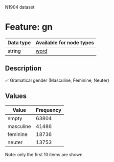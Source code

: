 <p>N1904 dataset</p>

<h1>Feature: gn</h1>

<table>
<thead>
<tr>
  <th>Data type</th>
  <th>Available for node types</th>
</tr>
</thead>
<tbody>
<tr>
  <td>string</td>
  <td><A HREF="featurebynodetype.md#word">word</A></td>
</tr>
</tbody>
</table>

<h2>Description</h2>

<p>✅ Gramatical gender (Masculine, Feminine, Neuter)</p>

<h2>Values</h2>

<table>
<thead>
<tr>
  <th>Value</th>
  <th>Frequency</th>
</tr>
</thead>
<tbody>
<tr>
  <td>empty</td>
  <td>63804</td>
</tr>
<tr>
  <td>masculine</td>
  <td>41486</td>
</tr>
<tr>
  <td>feminine</td>
  <td>18736</td>
</tr>
<tr>
  <td>neuter</td>
  <td>13753</td>
</tr>
</tbody>
</table>

<p>Note: only the first 10 items are shown</p>
